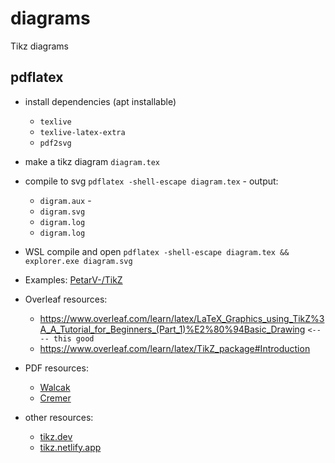 # diagrams
Tikz diagrams

## pdflatex

* install dependencies (apt installable)
  * `texlive`
  * `texlive-latex-extra`
  * `pdf2svg`
* make a tikz diagram `diagram.tex`
* compile to svg `pdflatex -shell-escape diagram.tex` - output:
  * `digram.aux` -
  * `digram.svg`
  * `digram.log`
  * `digram.log`
* WSL compile and open `pdflatex -shell-escape diagram.tex && explorer.exe diagram.svg`

* Examples: [PetarV-/TikZ](https://github.com/PetarV-/TikZ)
* Overleaf resources:
  * https://www.overleaf.com/learn/latex/LaTeX_Graphics_using_TikZ%3A_A_Tutorial_for_Beginners_(Part_1)%E2%80%94Basic_Drawing `<---- this good`
  * https://www.overleaf.com/learn/latex/TikZ_package#Introduction
* PDF resources:
  * [Walcak](https://www.tug.org/TUGboat/tb29-1/tb91walczak.pdf)
  * [Cremer](https://www.cremeronline.com/LaTeX/minimaltikz.pdf)
* other resources:
  * [tikz.dev](https://tikz.dev/tutorials-guidelines)
  * [tikz.netlify.app](https://tikz.netlify.app/)
